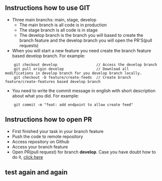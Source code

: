 ## Instructions how to use GIT

- Three main branchs: main, stage, develop
  - The main branch is all code is in production
  - The stage branch is all code is in stage
  - The develop branch is the branch you will based to create the branch feature and the develop branch you will open the PR'S(pull requests)
- When you will start a new feature you need create the branch feature based develop branch. For example:

```
    git checkout develop                  // Access the develop branch
    git pull origin develop               // Download all modifications in develop branch for you develop branch locally.
    git checkout -b feature/create-feeds  // Create branch feature/create-features based develop branch
```

- You need to write the commit message in english with short description about what you did. For example:

```
    git commit -m "feat: add endpoint to allow create feed"
```

## Instructions how to open PR

- First finished your task in your branch feature
- Push the code to remote repository
- Access repository on Github
- Access your branch feature
- Open PR(pull request) for branch **develop**. Case you have doubt how to do it, [click here](https://docs.github.com/en/pull-requests/collaborating-with-pull-requests/proposing-changes-to-your-work-with-pull-requests/creating-a-pull-request)

## test again and again
